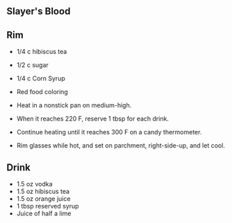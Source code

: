 Slayer's Blood
--------------

## Rim

* 1/4 c hibiscus tea
* 1/2 c sugar
* 1/4 c Corn Syrup
* Red food coloring

* Heat in a nonstick pan on medium-high.
* When it reaches 220 F, reserve 1 tbsp for each drink.
* Continue heating until it reaches 300 F on a candy thermometer.
* Rim glasses while hot, and set on parchment, right-side-up, and let cool.

## Drink

* 1.5 oz vodka
* 1.5 oz hibiscus tea
* 1.5 oz orange juice
* 1 tbsp reserved syrup
* Juice of half a lime
